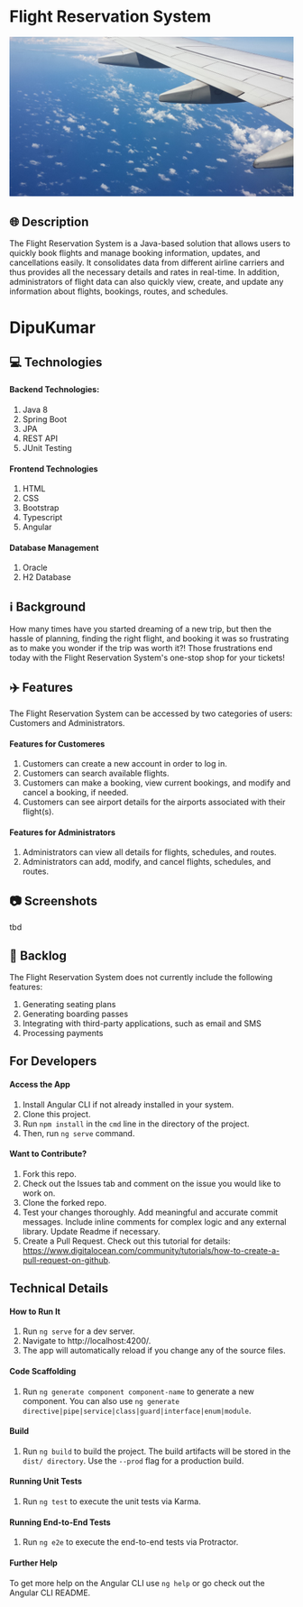 # Flight Reservation System 
<p style="text-align: center;"><img src="./FMS-Level-3-Angular/src/assets/airplane-wing-sky.jpg" alt="airplane drawing"></p>

##  🌐  Description
The Flight Reservation System is a Java-based solution that allows users to quickly book flights and manage booking information, updates, and cancellations easily. It consolidates data from different airline carriers and thus provides all the necessary details and rates in real-time. In addition, administrators of flight data can also quickly view, create, and update any information about flights, bookings, routes, and schedules. 

# DipuKumar

##  💻  Technologies 
#### Backend Technologies:
1. Java 8
1. Spring Boot
1. JPA
1. REST API
1. JUnit Testing
#### Frontend Technologies
1. HTML
1. CSS
1. Bootstrap
1. Typescript
1. Angular
#### Database Management
1. Oracle
1. H2 Database

##  ℹ️  Background
How many times have you started dreaming of a new trip, but then the hassle of planning, finding the right flight, and booking it was so frustrating as to make you wonder if the trip was worth it?! Those frustrations end today with the Flight Reservation System's one-stop shop for your tickets!

##  ✈️  Features
The Flight Reservation System can be accessed by two categories of users: Customers and Administrators.
#### Features for Customeres
1. Customers can create a new account in order to log in.
1. Customers can search available flights.
1. Customers can make a booking, view current bookings, and modify and cancel a booking, if needed. 
1. Customers can see airport details for the airports associated with their flight(s). 
#### Features for Administrators
1. Administrators can view all details for flights, schedules, and routes.  
1. Administrators can add, modify, and cancel flights, schedules, and routes.  


##  📷  Screenshots
tbd

##  📘  Backlog
The Flight Reservation System does not currently include the following features:
1. Generating seating plans
1. Generating boarding passes 
1. Integrating with third-party applications, such as email and SMS
1. Processing payments




## For Developers
#### Access the App
1. Install Angular CLI if not already installed in your system.
1. Clone this project. 
1. Run `npm install` in the `cmd` line in the directory of the project. 
1. Then, run `ng serve` command.

#### Want to Contribute?
1. Fork this repo. 
1. Check out the Issues tab and comment on the issue you would like to work on. 
1. Clone the forked repo. 
1. Test your changes thoroughly. Add meaningful and accurate commit messages. Include inline comments for complex logic and any external library. Update Readme if necessary. 
1. Create a Pull Request. Check out this tutorial for details: https://www.digitalocean.com/community/tutorials/how-to-create-a-pull-request-on-github.

## Technical Details
#### How to Run It
1. Run `ng serve` for a dev server. 
1. Navigate to http://localhost:4200/.
1. The app will automatically reload if you change any of the source files.

#### Code Scaffolding
1. Run `ng generate component component-name` to generate a new component. You can also use `ng generate directive|pipe|service|class|guard|interface|enum|module`.

#### Build
1. Run `ng build` to build the project. The build artifacts will be stored in the `dist/ directory`. Use the `--prod` flag for a production build.

#### Running Unit Tests
1. Run `ng test` to execute the unit tests via Karma.

#### Running End-to-End Tests
1. Run `ng e2e` to execute the end-to-end tests via Protractor.

#### Further Help
To get more help on the Angular CLI use `ng help` or go check out the Angular CLI README.

